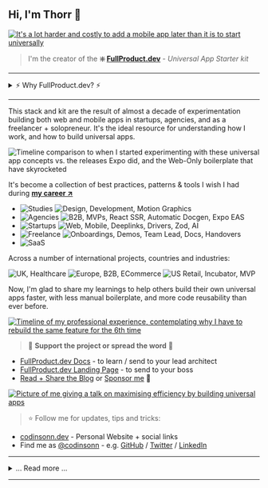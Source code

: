 ## Hi, I'm Thorr 👋

[![It's a lot harder and costly to add a mobile app later than it is to start universally](https://fullproduct.dev/blog-assets/imgs/start-universally.jpg)](https://codinsonn.dev)

> I'm the creator of the **❇️ [FullProduct.dev](https://fullproduct.dev)** - *Universal App Starter kit*

---

<details>
<summary> ⚡️ Why FullProduct.dev? ⚡️</summary>

---

[![FullProduct.dev Bento Slide](https://fullproduct.dev/full-product-dev-bento.jpg)](https://fullproduct.dev?v=gh-prfl)

> 📗 **Docs** at [Fullproduct.dev/docs](https://fullproduct.dev/docs)

...

## The [FullProduct.dev](https://fullproduct.dev?v=gh-prfl) 🚀 Starterkit

- **Universal from the Start 🙌 + Write-once UI:**
  - Build for web, iOS, and Android with a single codebase.
  - No more writing features at 2x / 3x the time, resources or cost.
  - 90%+ of your UI and logic = shared across platforms.
  - Use React Native primitives (`View`, `Text`, `Image`) + NativeWind for max portability
  - ... while still styling your universal UI with Tailwind.

![Write once + Universal UI](https://fullproduct.dev/blog-assets/imgs/write-once-universal-ui.jpg)

- **The GREEN Stack ✅ for an *Evergreen* project setup:**
  - **G**raphQL, **R**eact-Native, **E**xpo, **N**ext.js.
  - Designed to be powerful, future-proof, flexible
  - Easy to evolve as your project grows

![Code colocation comparison, a vertical versus a horizontal split](https://fullproduct.dev/blog-assets/imgs/horizontal-vs-vertical-split.jpg)

- **Copy-Pasteable 📂 - Monorepo Architecture:**
  - Turborepo config already set up for you.
  - Features are organized by domain, not by front-end/back-end split.
  - This makes it easy to copy, reuse, and scale features between projects.
  - Each feature workspace is self-contained: UI, API, models, schemas, utils, and more...
  - All of it co-located in portable workspace packages.

---

<details>
<summary>What does that look like? 💡</summary>

---

![Example Workspace Architecture](https://fullproduct.dev/blog-assets/imgs/colocate-by-feature-workspaces.jpg)

The idea is that each feature is a self-contained workspace, that defines its own UI, APIs, schemas, models, etc. and has automation scripts re-export them to the right places.

![Diagram of how routes in feature workspaces get turned into routes by re-exporting them to the Next.js and Expo app router folders](https://fullproduct.dev/blog-assets/imgs/feature-routes-to-universal-links.jpg)

This allows you to copy-paste **"feature folders"** between projects, without the need for manual linking like you'd typically have to do without this architecture.

</details>

---

![Matt Pocock - The right abstraction, found at the right time, can save you weeks of work. It's often worth putting the time in](https://fullproduct.dev/blog-assets/imgs/matt-pocock-right-abstractions.jpg)

- **Single Sources of Truth 💎 - The Right Abstractions**
  - Define your data shape once using Zod schema
  - Derive or (auto-)generate types, validation, docs, db models, and more from them.
  - Avoid bugs and wasted time by keeping your types, validation, and docs in sync automatically.

![Universal Data Fetching](https://fullproduct.dev/blog-assets/imgs/universal-data-fetching.jpg)

- **Universal Data Fetching 🔀 - For Expo and Next.js**
  - GraphQL + React Query for type-safe, cross-platform data fetching.
  - Fetch data the same way on server, browser, and mobile.
  - Derive all GraphQL definitions and queries from Zod schemas.
  - Use `react-query` to fetch serverside, in the browser and on mobile.

![Generators vs AI Codegen](https://fullproduct.dev/blog-assets/imgs/generators-vs-ai.jpg)

- **Modern DX & Codegen ⚙️ - Beyond just the Setup**
  - Built-in code generators for schemas, resolvers, forms, and more.
  - Fast monorepo setup with Turborepo (or use standalone if you prefer).
  - Includes a generator to quickly add new generators and scripts.

[![Rich Interactive docs example](https://fullproduct.dev/blog-assets/imgs/nextra-url-docs-example.jpg)](https://fullproduct.dev/docs/@app-core/components/Button?showCode=true)

- **Rich Interactive Docs 📚 - Automatically grow with your project**
  - Full documentation at [fullproduct.dev/docs](https://fullproduct.dev/docs?v=gh-prfl)
  - Best practices and guides included in the built-in docs
  - Automatic UI, API and Types docs generation from Zod schemas [(e.g.)](https://fullproduct.dev/docs/@app-core/components/Button?showCode=true)
  - Easy Onboardings / Handovers + *Great Context for LLMs*

## ❇️ The GREEN stack:

![Combining Next.ts and Expo-Router app routers](https://fullproduct.dev/blog-assets/imgs/combining-app-routers.jpg)

The goal of any tech stack should be to stay **'Evergreen'**

- ✅ **GraphQL** - Universal, type-safe data fetching
- ✅ **React-Native** - Write-once UI that feels native
- ✅ **Expo** - Cross-platform app dev (Web / iOS / Android)
- ✅ **EAS** - Effortless builds and deploys to App Stores
- ✅ **Next.js** - Web-vitals and best-in-class SSR / SEO optimization

These are proven and widely supported technologies.

> Paired with TypeScript, Zod, and Tailwind (via Nativewind), this stack is designed to be robust, flexible, and here to stay. While still allowing you the freedom to choose your own Database and other core stack choices.

## 📦 What’s Included in the Kit?

[![FullProduct.dev screenshot](https://github.com/user-attachments/assets/a2eecfd2-7889-4079-944b-1b5af6cf5ddf)](https://fullproduct.dev/demos?v=universal-app-router-pr-docs)

- Well-Rounded Universal App Setup (Expo + Next.js)
- Turborepo - Monorepo Workspace Structure
- Universal Routing, (Deep)Linking and Navigation
- Right Abstractions built around Zod as the Single Source of Truth
- GraphQL and API routes with Next.js
- Universal React Query setup - both for Expo and Next

![How portable feature workspaces combine into an Expo + Next.js app](https://fullproduct.dev/blog-assets/imgs/reusing-features-in-apps.jpg)

> **Note:** Git Based Plugins (for Auth, DB, Email, Payments, etc.) are coming soon! This base version is designed to be extended with plugins and your own features.

## 💡 Frequently Asked Questions

![What about reusing web code?](https://fullproduct.dev/blog-assets/imgs/reusing-web-code.jpg)

> Just use Expo's new `"use dom"` directive [(here's how)](https://docs.expo.dev/guides/dom-components/)

...

- **What is FullProduct.dev?**
  - A universal app starterkit to help you launch cross-platform apps faster, with best-in-class DX and monorepo architecture set up and designed for copy-paste.
- **Why use this over other starters?**
  - Most starters are either too opinionated or too barebones. This kit gives you a solid, flexible foundation and is designed for maximum code reuse across platforms, *and projects*.
- **I'm just starting out, should I use it?**
  - If you know the basics of JS & React, this kit will teach you how to build universal apps that can be used in a browser / found in Google, but also be installable from the iOS / Android App Stores.
  - Learning and knowing `react-native` and `expo` leads to a great skill potential employers *will* appreciate.
  - Built-in markdown docs will help both you and AI coding assistants better understand your project and way of working.
- **I'm an experienced engineer, why should I use it?**
  - Seniors like us know the right abstractions can save weeks / months of time. Start with a bunch of them already set up for you.
  - Eases onboardings and handovers thanks to built-in docs that automatically grow as you build.
  - Spend less time on boilerplate thanks to our generators and automation scripts.
  - Architecture is designed for copy-paste, maximum reusability, across platforms, *and projects*.
- **How do I convince my boss to use this?**
  - Show your non-technical lead the [FullProduct.dev](https://fullproduct.dev?v=gh-prfl) website.
  - Direct your technical lead to the [docs](https://fullproduct.dev/docs?v=gh-prfl), specifically the [core-concepts](https://fullproduct.dev/docs/core-concepts?v=gh-prfl).
  - Highlight the benefits of write-once universal apps: Bigger market share. More platforms = More trust = Higher margins. Maximum shareability with Universal Deeplinks > More viral potential.
  - Emphasize flexibility to pick + choose your own stack while still having a solid foundation. (Mergeable ready-made `git` based plugins & PRs soon)
- **How is it licensed?**
  - See `LICENSE.md` and the [eula](https://fullproduct.dev/eula?v=gh-prfl-license) for the details.
  - Base / demo version is open source, but not full-on open contribution.
  - Premium version and plugins are coming soon for [commercial licensing](https://fullproduct.dev/eula?v=gh-prfl-license).

</details>

---

This stack and kit are the result of almost a decade of experimentation building both web and mobile apps in startups, agencies, and as a freelancer + solopreneur. It's the ideal resource for understanding how I work, and how to build universal apps.

![Timeline comparison to when I started experimenting with these universal app concepts vs. the releases Expo did, and the Web-Only boilerplate that have skyrocketed](https://fullproduct.dev/blog-assets/imgs/cross-platform-experimentation.jpg)

It's become a collection of best practices, patterns & tools I wish I had during **[my career ↗️](https://codinsonn.dev/resume?v=gh-prfl)**

- <img src="https://img.shields.io/badge/Studies-white" alt="Studies"> <img src="https://img.shields.io/badge/- Design -- Development -- Motion Graphics -- TS -grey" alt="Design, Development, Motion Graphics"> 
- <img src="https://img.shields.io/badge/Agencies-white" alt="Agencies"> <img src="https://img.shields.io/badge/- B2B -- MVPs -- React SSR -- Automatic Docgen -- Expo EAS -grey" alt="B2B, MVPs, React SSR, Automatic Docgen, Expo EAS"> 
- <img src="https://img.shields.io/badge/Startups-white" alt="Startups"> <img src="https://img.shields.io/badge/- Web -- App Stores -- Deeplinks -- Drivers -- Zod -- AI -- Stripe -grey" alt="Web, Mobile, Deeplinks, Drivers, Zod, AI"> 
- <img src="https://img.shields.io/badge/Freelance-white" alt="Freelance"> <img src="https://img.shields.io/badge/- Onboardings -- Demos -- API -- Team Lead -- Docs -- Handovers -grey" alt="Onboardings, Demos, Team Lead, Docs, Handovers"> 
- <img src="https://img.shields.io/badge/SaaS-white" alt="SaaS"> <img src="https://img.shields.io/badge/- Building Apps -- Auth & Payments -- Portability -- Marketing -grey" alt=""> 

Across a number of international projects, countries and industries:

<img src="https://img.shields.io/badge/🇬🇧 Healthcare-black" alt="UK, Healthcare"> <img src="https://img.shields.io/badge/🇪🇺 B2B -- ECommerce-black" alt="Europe, B2B, ECommerce"> <img src="https://img.shields.io/badge/🇺🇸 Retail -- Incubator -- MVP -black" alt="US Retail, Incubator, MVP"> 

Now, I'm glad to share my learnings to help others build their own universal apps faster, with less manual boilerplate, and more code reusability than ever before.

[![Timeline of my professional experience, contemplating why I have to rebuild the same feature for the 6th time](https://fullproduct.dev/blog-assets/imgs/why-are-features-not-reusable.jpg)](https://codinsonn.dev/resume?v=gh-prfl)

> 🙏 **Support the project or spread the word** 🙏

- [FullProduct.dev Docs](https://fullproduct.dev/docs?v=gh-prfl) - to learn / send to your lead architect
- [FullProduct.dev Landing Page](https://fullproduct.dev?v=gh-prfl) - to send to your boss
- [Read + Share the Blog](https://fullproduct.dev/blog?v=gh-prfl) or [Sponsor me](https://github.com/sponsors/codinsonn) 💚

[![Picture of me giving a talk on maximising efficiency by building universal apps](https://fullproduct.dev/blog-assets/imgs/maximise-efficiency-tech-talk-header.jpg)](https://fullproduct.dev/blog/maximize-efficiency-building-universal-apps?v=gh-prfl)

> ⭐️ Follow me for updates, tips and tricks:

- [codinsonn.dev](https://codinsonn.dev?v=gh-prfl) - Personal Website + social links
- Find me as [@codinsonn](https://twitter.com/codinsonn) - e.g. [GitHub](https://github.com/codinsonn) / [Twitter](https://twitter.com/codinsonn) / [LinkedIn](https://www.linkedin.com/in/thorr-stevens/)

---

<details>
<summary> ... Read more ... </summary>

---

...

</details>

---
